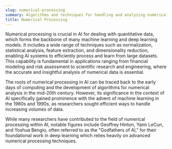 ```yaml
---
slug: numerical-processing
summary: Algorithms and techniques for handling and analyzing numerical data to extract patterns, make predictions, or understand underlying trends.
title: Numerical Processing
---
```


Numerical processing is crucial in AI for dealing with quantitative data, which forms the backbone of many machine learning and deep learning models. It includes a wide range of techniques such as normalization, statistical analysis, feature extraction, and dimensionality reduction, enabling AI systems to efficiently process and learn from large datasets. This capability is fundamental in applications ranging from financial modeling and risk assessment to scientific research and engineering, where the accurate and insightful analysis of numerical data is essential.

The roots of numerical processing in AI can be traced back to the early days of computing and the development of algorithms for numerical analysis in the mid-20th century. However, its significance in the context of AI specifically gained prominence with the advent of machine learning in the 1980s and 1990s, as researchers sought efficient ways to handle increasing volumes of data.

While many researchers have contributed to the field of numerical processing within AI, notable figures include Geoffrey Hinton, Yann LeCun, and Yoshua Bengio, often referred to as the "Godfathers of AI," for their foundational work in deep learning which relies heavily on advanced numerical processing techniques.
